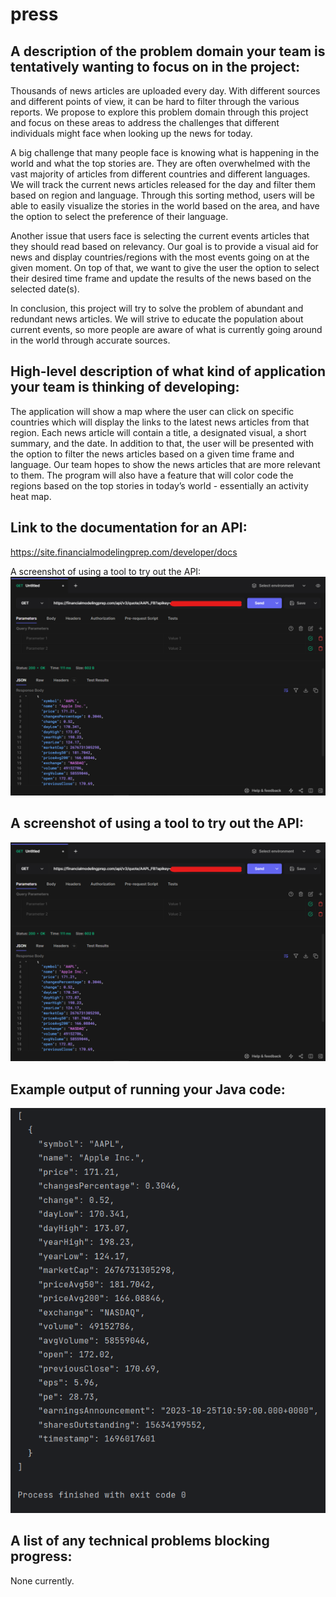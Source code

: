 # press

## A description of the problem domain your team is tentatively wanting to focus on in the project:

Thousands of news articles are uploaded every day. With different sources and different points of view, it can be hard to filter through the various reports. We propose to explore this problem domain through this project and focus on these areas to address the challenges that different individuals might face when looking up the news for today.

A big challenge that many people face is knowing what is happening in the world and what the top stories are. They are often overwhelmed with the vast majority of articles from different countries and different languages. We will track the current news articles released for the day and filter them based on region and language. Through this sorting method, users will be able to easily visualize the stories in the world based on the area, and have the option to select the preference of their language. 

Another issue that users face is selecting the current events articles that they should read based on relevancy. Our goal is to provide a visual aid for news and display countries/regions with the most events going on at the given moment. On top of that, we want to give the user the option to select their desired time frame and update the results of the news based on the selected date(s). 

In conclusion, this project will try to solve the problem of abundant and redundant news articles. We will strive to educate the population about current events, so more people are aware of what is currently going around in the world through accurate sources. 


## High-level description of what kind of application your team is thinking of developing:

The application will show a map where the user can click on specific countries which will display the links to the latest news articles from that region. Each news article will contain a title, a designated visual, a short summary, and the date. In addition to that, the user will be presented with the option to filter the news articles based on a given time frame and language. 
Our team hopes to show the news articles that are more relevant to them. The program will also have a feature that will color code the regions based on the top stories in today’s world - essentially an activity heat map. 


## Link to the documentation for an API:
https://site.financialmodelingprep.com/developer/docs

A screenshot of using a tool to try out the API:
![hoppscotch test api call.png](hoppscotch%20test%20api%20call.png)

## A screenshot of using a tool to try out the API:
![hoppscotch test api call.png](hoppscotch%20test%20api%20call.png)

## Example output of running your Java code:
![api call result.png](api%20call%20result.png)

## A list of any technical problems blocking progress:
None currently.
